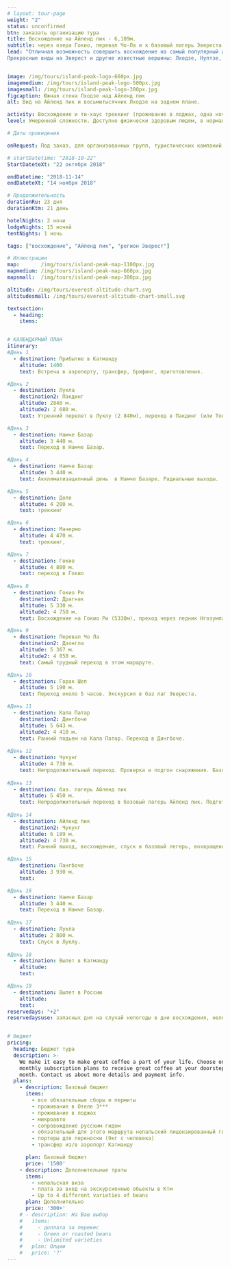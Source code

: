 ```yaml
---
# layout: tour-page
weight: "2"
status: unconfirmed
btn: заказать организацию тура
title: Восхождение на Айленд пик - 6,189м.
subtitle: через озера Гокио, перевал Чо-Ла и к базовый лагерь Эвереста
lead: "Отличная возможность совершить восхождение на самый популярный шеститысячник непальских Гималаев и посетить базовый лагерь Эвереста. Этот тур подойдет и тем, кто совершает восхождение впервые, и тем, кто уже имеет горный опыт обращения с кошками, веревкой и ледорубом.
Прекрасные виды на Эверест и другие известные вершины: Лходзе, Нуптзе, Ама Даблам, Канг Тенга, Тхамсерка, Пумори…."


image: /img/tours/island-peak-logo-660px.jpg
imagemedium: /img/tours/island-peak-logo-500px.jpg
imagesmall: /img/tours/island-peak-logo-300px.jpg
figcaption: Южная стена Лходзе над Айленд пик
alt: Вид на Айленд пик и восьмитысячник Лходзе на заднем плане.

activity: Восхождение и ти-хаус треккинг (проживание в лоджах, одна ночь в палатках)
level: Умеренной сложности. Доступно физически здоровым людям, в нормальной физической форме. Специальной подготовки не требуется.

# Даты проведения

onRequest: Под заказ, для организованных групп, туристических компаний, клубов.

# startDatetime: "2018-10-22"
StartDateteXt: "22 октября 2018"

endDatetime: "2018-11-14"
endDateteXt: "14 ноября 2018"

# Продолжительность
durationRu: 23 дня
durationKtm: 21 день

hotelNights: 2 ночи
lodgeNights: 15 ночей
tentNights: 1 ночь

tags: ["восхождение", "Айленд пик", "регион Эверест"]

# Иллюстрации
map:       /img/tours/island-peak-map-1100px.jpg
mapmedium: /img/tours/island-peak-map-660px.jpg
mapsmall:  /img/tours/island-peak-map-300px.jpg

altitude: /img/tours/everest-altitude-chart.svg
altitudesmall: /img/tours/everest-altitude-chart-small.svg

textsection:
  - heading: 
    items:


# КАЛЕНДАРНЫЙ ПЛАН
itinerary:
#День 1
  - destination: Прибытие в Катманду
    altitude: 1400
    text: Встреча в аэропорту, трансфер, брифинг, приготовления.

#День 2
  - destination: Лукла 
    destination2: Пакдинг
    altitude: 2840 м.
    altitude2: 2 680 м.
    text: Утренний перелет в Луклу (2 840м), переход в Пакдинг (или Токток (2 760м) или Монджо, в зависимости, темпа движения комфортного для участников.

#День 3
  - destination: Намче Базар
    altitude: 3 440 м.
    text: Переход в Намче Базар.

#День 4
  - destination: Намче Базар
    altitude: 3 440 м.
    text: Акклиматизацилнный день  в Намче Базаре. Радиальные выходы.

#День 5
  - destination: Доле
    altitude: 4 200 м.
    text: треккинг

#День 6
  - destination: Мачермо
    altitude: 4 470 м.
    text: треккинг,

#День 7
  - destination: Гокио
    altitude: 4 800 м.
    text: переход в Гокио
   
#День 8
  - destination: Гокио Ри
    destination2: Драгнак
    altitude: 5 330 м.
    altitude2: 4 750 м.
    text: Восхождение на Гокио Ри (5330м), преход через ледник Нгозумпа в Драгнаг (4750 м)

#День 9
  - destination: Перевал Чо Ла
    destination2: Дзонгла
    altitude: 5 367 м.
    altitude2: 4 850 м.
    text: Самый трудный переход в этом маршруте.

#День 10   
  - destination: Горак Шеп
    altitude: 5 190 м.
    text: Переход около 5 часов. Экскурсия в баз лаг Эвереста.

#День 11
  - destination: Кала Патар 
    destination2: Дингбоче
    altitude: 5 643 м. 
    altitude2: 4 410 м.
    text: Ранний подьем на Кала Патар. Переход в Дингбоче.
   
#День 12
  - destination: Чукунг
    altitude: 4 730 м.
    text: Непродолжительный переход. Проверка и подгон снаряжения. Базовая тренировка.
    
#День 13
  - destination: баз. лагерь Айленд пик
    altitude: 5 450 м.
    text: Непродолжительный переход в базовый лагерь Айленд пик. Подготовка к восхождению.
    
#День 14
  - destination: Айленд пик
    destination2: Чукунг
    altitude: 6 189 м.
    altitude2: 4 730 м.
    text: Ранний выход, восхождение, спуск в базовый легерь, вохвращение в Чукунг.

#День 15
    destination: Пангбоче
    altitude: 3 930 м.
    text: 

#День 16
  - destination: Намче Базар
    altitude: 3 440 м.
    text: Переход в Намче Базар.
    
#День 17
  - destination: Лукла
    altitude: 2 800 м.
    text: Спуск в Луклу.
    
#День 18
  - destination: Вылет в Катманду
    altitude: 
    text: 

#День 19
  - destination: Вылет в Россию
    altitude: 
    text: 
reservedays: "+2"
reservedaysuse: запасных дня на случай непогоды в дни восхождения, нелетной погоды при вылете из Луклы, непредвиденных обстоятельств.


# бюджет
pricing:
  heading: Бюджет тура
  description: >-
    We make it easy to make great coffee a part of your life. Choose one of our
    monthly subscription plans to receive great coffee at your doorstep each
    month. Contact us about more details and payment info.
  plans:
    - description: Базовый бюджет
      items:
        - все обязательные сборы и пермиты
        - проживание в Отеле 3***
        - проживание в лоджах
        - микроавто 
        - сопровождение русским гидом
        - обязательный для этого маршрута непальский лицензированный гид
        - портеры для переноски (9кг с человека)
        - трансфер из/в аэропорт Катманду

      plan: Базовый бюджет
      price: '1500'
    - description: Дополнительные траты
      items:
        - непальская виза
        - плата за вход на экскурсионные обьекты в Ктм
        - Up to 4 different varieties of beans
      plan: Дополнительно
      price: '300+'
    # - description: На Ваш выбор
    #   items:
    #     - доплата за перевес
    #     - Green or roasted beans
    #     - Unlimited varieties
    #   plan: Опции
    #   price: '?'
---
```


